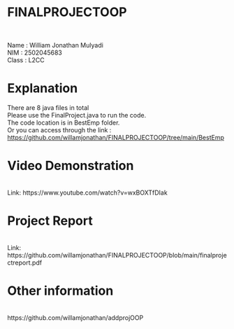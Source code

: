 <h1> FINALPROJECTOOP</h1><br>

Name : William Jonathan Mulyadi<br>
NIM : 2502045683<br>
Class : L2CC<br>

<h1>Explanation<br></h1>

There are 8 java files in total<br>
Please use the FinalProject.java to run the code.<br>
The code location is in BestEmp folder.<br>
Or you can access through the link : https://github.com/willamjonathan/FINALPROJECTOOP/tree/main/BestEmp<br>

<h1>Video Demonstration</h1><br>
Link: https://www.youtube.com/watch?v=wxBOXTfDIak<br>

<h1>Project Report</h1><br>
Link: https://github.com/willamjonathan/FINALPROJECTOOP/blob/main/finalprojectreport.pdf<br>
<h1>Other information</h1><br>
https://github.com/willamjonathan/addprojOOP
